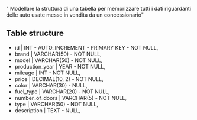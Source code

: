 " Modellare la struttura di una tabella per memorizzare tutti i dati riguardanti delle auto usate messe in vendita da un concessionario"
   
## Table structure

- id | INT - AUTO_INCREMENT - PRIMARY KEY - NOT NULL,
- brand | VARCHAR(50) - NOT NULL,
- model | VARCHAR(50) - NOT NULL,
- production_year | YEAR - NOT NULL,
- mileage | INT - NOT NULL,
- price | DECIMAL(10, 2) - NOT NULL,
- color | VARCHAR(30) - NULL,
- fuel_type | VARCHAR(20) - NOT NULL,
- number_of_doors | VARCHAR(5) - NOT NULL,
- type | VARCHAR(50) - NOT NULL,
- description | TEXT - NULL,